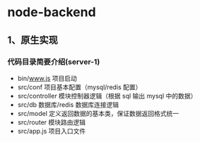 # node-backend

## 1、原生实现

### 代码目录简要介绍(server-1)

- bin/www.js 项目启动
- src/conf 项目基本配置（mysql/redis 配置）
- src/controller 模块控制器逻辑（根据 sql 输出 mysql 中的数据）
- src/db 数据库/redis 数据库连接逻辑
- src/model 定义返回数据的基本类，保证数据返回格式统一
- src/router 模块路由逻辑
- src/app.js 项目入口文件
